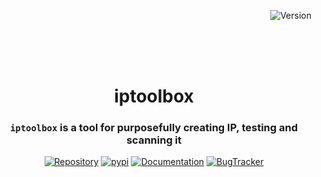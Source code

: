<div align="right">

![Version](https://img.shields.io/badge/Version-0.0.3-ff6fff?style=for-the-badge&logoColor=black&labelColor=3f00ff)

</div>

<br><br><br>

<div align="center">

# iptoolbox
### `iptoolbox` is a tool for purposefully creating IP, testing and scanning it


[![Repository](https://img.shields.io/badge/Repository-002147?style=for-the-badge&logo=github&logoColor=white&labelColor=36454f)][Repository]
[![pypi](https://img.shields.io/badge/pypi-package-4b8bbe?style=for-the-badge&logo=python&logoColor=004242&labelColor=ffd43b)][pypi]
[![Documentation](https://img.shields.io/badge/Documentation-458b00?style=for-the-badge&logo=Read%20the%20Docs&logoColor=36454f&labelColor=b0bf1a)][Documentation]
[![BugTracker](https://img.shields.io/badge/Bug%20Tracker-red?style=for-the-badge&logo=openbugbounty&logoColor=white&labelColor=cd3700)][BugTracker]


[Repository]:https://github.com/V70024/iptoolbox/tree/0.0.3/
[pypi]:https://pypi.org/project/iptoolbox/0.0.3/
[Documentation]:https://github.com/V70024/iptoolbox/wiki/iptoolbox-0.0.3/
[BugTracker]:https://github.com/V70024/iptoolbox/issues/

<br><br><br><br><br>

</div>

